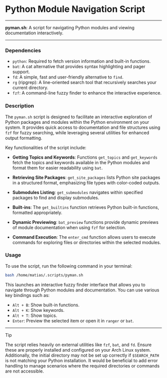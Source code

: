 # Python Module Navigation Script

---

**pyman.sh**: A script for navigating Python modules and viewing documentation interactively.

---

### Dependencies

- `python`: Required to fetch version information and built-in functions.
- `bat`: A cat alternative that provides syntax highlighting and pager support.
- `fd`: A simple, fast and user-friendly alternative to `find`.
- `rg` (ripgrep): A line-oriented search tool that recursively searches your current directory.
- `fzf`: A command-line fuzzy finder to enhance the interactive experience.

### Description

The `pyman.sh` script is designed to facilitate an interactive exploration of Python packages and modules within the Python environment on your system. It provides quick access to documentation and file structures using `fzf` for fuzzy searching, while leveraging several utilities for enhanced output formatting.

Key functionalities of the script include:

- **Getting Topics and Keywords**: Functions `get_topics` and `get_keywords` fetch the topics and keywords available in the Python modules and format them for easier readability using `bat`.
  
- **Retrieving Site Packages**: `get_site_packages` lists Python site packages in a structured format, emphasizing file types with color-coded outputs.
  
- **Submodules Listing**: `get_submodules` navigates within specified packages to find and display submodules.

- **Built-ins**: The `get_builtins` function retrieves Python built-in functions, formatted appropriately.

- **Dynamic Previewing**: `bat_preview` functions provide dynamic previews of module documentation when using `fzf` for selection.

- **Command Execution**: The `enter_cmd` function allows users to execute commands for exploring files or directories within the selected modules.

### Usage

To use the script, run the following command in your terminal:

```bash
bash /home/matias/.scripts/pyman.sh
```

This launches an interactive fuzzy finder interface that allows you to navigate through Python modules and documentation. You can use various key bindings such as:

- `Alt + B`: Show built-in functions.
- `Alt + K`: Show keywords.
- `Alt + T`: Show topics.
- `Enter`: Preview the selected item or open it in `ranger` or `bat`.

---

> [!TIP]
> The script relies heavily on external utilities like `fzf`, `bat`, and `fd`. Ensure these are properly installed and configured on your Arch Linux system. Additionally, the initial directory may not be set up correctly if `$SEARCH_PATH` is not matching your Python installation. It would be beneficial to add error handling to manage scenarios where the required directories or commands are not accessible.